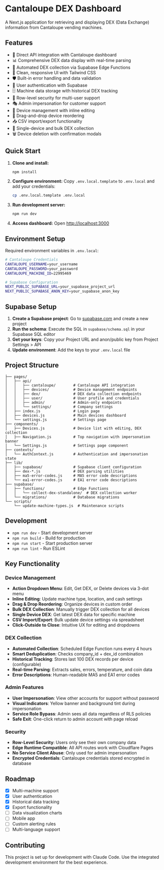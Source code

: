 # Cantaloupe DEX Dashboard

A Next.js application for retrieving and displaying DEX (Data Exchange) information from Cantaloupe vending machines.

## Features

- 🎯 Direct API integration with Cantaloupe dashboard
- 📊 Comprehensive DEX data display with real-time parsing
- 🔄 Automated DEX collection via Supabase Edge Functions
- 🎨 Clean, responsive UI with Tailwind CSS
- 🛡️ Built-in error handling and data validation
- 👤 User authentication with Supabase
- 🗄️ Machine data storage with historical DEX tracking
- 🔐 Row-level security for multi-user support
- 🎭 Admin impersonation for customer support
- 📱 Device management with inline editing
- 🔄 Drag-and-drop device reordering
- 📥 CSV import/export functionality
- 🎯 Single-device and bulk DEX collection
- 🗑️ Device deletion with confirmation modals

## Quick Start

1. **Clone and install:**
   ```bash
   npm install
   ```

2. **Configure environment:**
   Copy `.env.local.template` to `.env.local` and add your credentials:
   ```bash
   cp .env.local.template .env.local
   ```

3. **Run development server:**
   ```bash
   npm run dev
   ```

4. **Access dashboard:**
   Open [http://localhost:3000](http://localhost:3000)

## Environment Setup

Required environment variables in `.env.local`:

```bash
# Cantaloupe Credentials
CANTALOUPE_USERNAME=your_username
CANTALOUPE_PASSWORD=your_password
CANTALOUPE_MACHINE_ID=22995469

# Supabase Configuration
NEXT_PUBLIC_SUPABASE_URL=your_supabase_project_url
NEXT_PUBLIC_SUPABASE_ANON_KEY=your_supabase_anon_key
```

## Supabase Setup

1. **Create a Supabase project**: Go to [supabase.com](https://supabase.com) and create a new project
2. **Run the schema**: Execute the SQL in `supabase/schema.sql` in your Supabase SQL editor
3. **Get your keys**: Copy your Project URL and anon/public key from Project Settings > API
4. **Update environment**: Add the keys to your `.env.local` file

## Project Structure

```
├── pages/
│   ├── api/
│   │   ├── cantaloupe/        # Cantaloupe API integration
│   │   ├── devices/           # Device management endpoints
│   │   ├── dex/               # DEX data collection endpoints
│   │   ├── user/              # User profile and credentials
│   │   ├── admin/             # Admin-only endpoints
│   │   └── settings/          # Company settings
│   ├── index.js               # Login page
│   ├── devices.js             # Main devices dashboard
│   └── settings.js            # Settings page
├── components/
│   ├── Devices.js             # Device list with editing, DEX collection
│   ├── Navigation.js          # Top navigation with impersonation banner
│   └── Settings.js            # Settings page component
├── contexts/
│   └── AuthContext.js         # Authentication and impersonation state
├── lib/
│   ├── supabase/              # Supabase client configuration
│   ├── dex-*.js               # DEX parsing utilities
│   ├── ma5-error-codes.js     # MA5 error code descriptions
│   └── ea1-error-codes.js     # EA1 error code descriptions
├── supabase/
│   ├── functions/             # Edge Functions
│   │   └── collect-dex-standalone/  # DEX collection worker
│   └── migrations/            # Database migrations
└── scripts/
    └── update-machine-types.js  # Maintenance scripts
```

## Development

- `npm run dev` - Start development server
- `npm run build` - Build for production
- `npm run start` - Start production server
- `npm run lint` - Run ESLint

## Key Functionality

### Device Management
- **Action Dropdown Menu**: Edit, Get DEX, or Delete devices via 3-dot menu
- **Inline Editing**: Update machine type, location, and cash settings
- **Drag & Drop Reordering**: Organize devices in custom order
- **Bulk DEX Collection**: Manually trigger DEX collection for all devices
- **Single Device DEX**: Get latest DEX data for specific machine
- **CSV Import/Export**: Bulk update device settings via spreadsheet
- **Click-Outside to Close**: Intuitive UX for editing and dropdowns

### DEX Collection
- **Automated Collection**: Scheduled Edge Function runs every 4 hours
- **Smart Deduplication**: Checks company_id + dex_id combination
- **Historical Tracking**: Stores last 100 DEX records per device (configurable)
- **Real-time Parsing**: Extracts sales, errors, temperature, and coin data
- **Error Descriptions**: Human-readable MA5 and EA1 error codes

### Admin Features
- **User Impersonation**: View other accounts for support without password
- **Visual Indicators**: Yellow banner and background tint during impersonation
- **Service Role Bypass**: Admin sees all data regardless of RLS policies
- **Safe Exit**: One-click return to admin account with page reload

### Security
- **Row-Level Security**: Users only see their own company data
- **Edge Runtime Compatible**: All API routes work with Cloudflare Pages
- **No Service Client Abuse**: Only used for admin impersonation
- **Encrypted Credentials**: Cantaloupe credentials stored encrypted in database

## Roadmap

- [x] Multi-machine support
- [x] User authentication
- [x] Historical data tracking
- [x] Export functionality
- [ ] Data visualization charts
- [ ] Mobile app
- [ ] Custom alerting rules
- [ ] Multi-language support

## Contributing

This project is set up for development with Claude Code. Use the integrated development environment for the best experience.